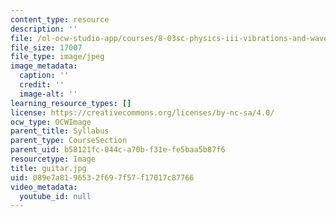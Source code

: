 ```yaml
---
content_type: resource
description: ''
file: /ol-ocw-studio-app/courses/8-03sc-physics-iii-vibrations-and-waves-fall-2016/089e7a8196532f697f57f17017c87766_guitar.jpg
file_size: 17007
file_type: image/jpeg
image_metadata:
  caption: ''
  credit: ''
  image-alt: ''
learning_resource_types: []
license: https://creativecommons.org/licenses/by-nc-sa/4.0/
ocw_type: OCWImage
parent_title: Syllabus
parent_type: CourseSection
parent_uid: b58121fc-044c-a70b-f31e-fe5baa5b87f6
resourcetype: Image
title: guitar.jpg
uid: 089e7a81-9653-2f69-7f57-f17017c87766
video_metadata:
  youtube_id: null
---
```

